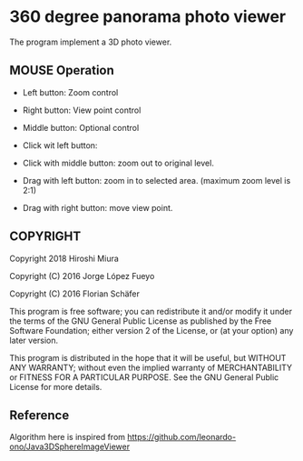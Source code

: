 360 degree panorama photo viewer
================================

The program implement a 3D photo viewer.

MOUSE Operation
------------

- Left button: Zoom control
- Right button: View point control
- Middle button: Optional control

- Click wit left button: 
- Click with middle button:  zoom out to original level.
- Drag with left button: zoom in to selected area.
  (maximum zoom level is 2:1)
- Drag with right button: move view point.


COPYRIGHT
---------

Copyright 2018 Hiroshi Miura

Copyright (C) 2016 Jorge López Fueyo

Copyright (C) 2016 Florian Schäfer

This program is free software; you can redistribute it and/or modify
it under the terms of the GNU General Public License as published by
the Free Software Foundation; either version 2 of the License, or
(at your option) any later version.

This program is distributed in the hope that it will be useful,
but WITHOUT ANY WARRANTY; without even the implied warranty of
MERCHANTABILITY or FITNESS FOR A PARTICULAR PURPOSE.  See the
GNU General Public License for more details.

Reference
---------

Algorithm here is inspired from
https://github.com/leonardo-ono/Java3DSphereImageViewer
